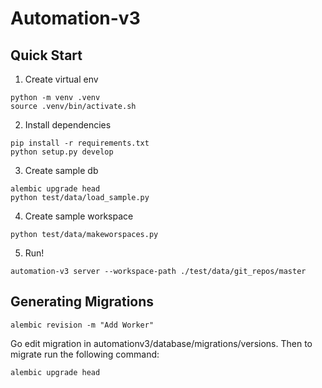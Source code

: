 
# Automation-v3

## Quick Start
1. Create virtual env
```
python -m venv .venv
source .venv/bin/activate.sh
```
2. Install dependencies
```
pip install -r requirements.txt
python setup.py develop
```
3. Create sample db
```
alembic upgrade head
python test/data/load_sample.py
```
4. Create sample workspace
```
python test/data/makeworspaces.py
```
5. Run!
```
automation-v3 server --workspace-path ./test/data/git_repos/master
```


## Generating Migrations

```
alembic revision -m "Add Worker"
```

Go edit migration in automationv3/database/migrations/versions. Then to
migrate run the following command:

```
alembic upgrade head
```
